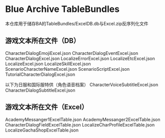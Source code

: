 # Blue Archive TableBundles
本仓库用于储存BA的TableBundles/ExcelDB.db与Excel.zip反序列化文件

## 游戏文本所在文件（DB）
CharacterDialogEmojiExcel.json
CharacterDialogEventExcel.json
CharacterDialogExcel.json
LocalizeErrorExcel.json
LocalizeEtcExcel.json
LocalizeExcel.json
LocalizeSkillExcel.json
ScenarioCharacterNameExcel.json
ScenarioScriptExcel.json
TutorialCharacterDialogExcel.json

以下为日服和国际服特供（角色语音档案）
CharacterVoiceSubtitleExcel.json
CharacterDialogSubtitleExcel.json

## 游戏文本所在文件（Excel）
AcademyMessanger1ExcelTable.json
AcademyMessanger2ExcelTable.json
CharacterDialogFieldExcelTable.json
LocalizeCharProfileExcelTable.json
LocalizeGachaShopExcelTable.json
